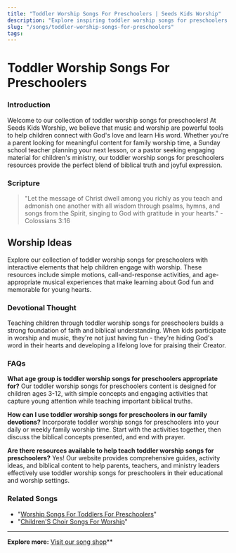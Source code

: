 ```yaml
---
title: "Toddler Worship Songs For Preschoolers | Seeds Kids Worship"
description: "Explore inspiring toddler worship songs for preschoolers for children's worship and faith development. Biblical music resources for families and ministry."
slug: "/songs/toddler-worship-songs-for-preschoolers"
tags:
---
```


# Toddler Worship Songs For Preschoolers

### Introduction

Welcome to our collection of toddler worship songs for preschoolers! At Seeds Kids Worship, we believe that music and worship are powerful tools to help children connect with God's love and learn His word. Whether you're a parent looking for meaningful content for family worship time, a Sunday school teacher planning your next lesson, or a pastor seeking engaging material for children's ministry, our toddler worship songs for preschoolers resources provide the perfect blend of biblical truth and joyful expression.

### Scripture

> "Let the message of Christ dwell among you richly as you teach and admonish one another with all wisdom through psalms, hymns, and songs from the Spirit, singing to God with gratitude in your hearts." - Colossians 3:16

## Worship Ideas

Explore our collection of toddler worship songs for preschoolers with interactive elements that help children engage with worship. These resources include simple motions, call-and-response activities, and age-appropriate musical experiences that make learning about God fun and memorable for young hearts.

### Devotional Thought

Teaching children through toddler worship songs for preschoolers builds a strong foundation of faith and biblical understanding. When kids participate in worship and music, they're not just having fun - they're hiding God's word in their hearts and developing a lifelong love for praising their Creator.

### FAQs

**What age group is toddler worship songs for preschoolers appropriate for?**
Our toddler worship songs for preschoolers content is designed for children ages 3-12, with simple concepts and engaging activities that capture young attention while teaching important biblical truths.

**How can I use toddler worship songs for preschoolers in our family devotions?**
Incorporate toddler worship songs for preschoolers into your daily or weekly family worship time. Start with the activities together, then discuss the biblical concepts presented, and end with prayer.

**Are there resources available to help teach toddler worship songs for preschoolers?**
Yes! Our website provides comprehensive guides, activity ideas, and biblical content to help parents, teachers, and ministry leaders effectively use toddler worship songs for preschoolers in their educational and worship settings.

### Related Songs

- "[Worship Songs For Toddlers For Preschoolers](/songs/worship-songs-for-toddlers-for-preschoolers/)"
- "[Children'S Choir Songs For Worship](/songs/children-s-choir-songs-for-worship/)"

---

**Explore more:** [Visit our song shop](https://seedskidsworship.com/shop)**

<!-- Schema Markup -->
<script type="application/ld+json">
{
  "@context": "https://schema.org",
  "@type": "MusicRecording",
  "name": "Toddler Worship Songs For Preschoolers",
  "byArtist": {
    "@type": "MusicGroup",
    "name": "Seeds Kids Worship"
  },
  "isFamilyFriendly": true,
  "url": "https://seedskidsworship.com/songs/toddler-worship-songs-for-preschoolers/"
}
</script>